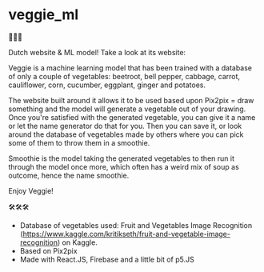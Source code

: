 # veggie_ml

🥕🥕🥕

Dutch website & ML model!
Take a look at its website: 

Veggie is a machine learning model that has been trained with a database of only a couple of vegetables: beetroot, bell pepper, cabbage, carrot, cauliflower, corn, cucumber, eggplant, ginger and potatoes.

The website built around it allows it to be used based upon Pix2pix = draw something and the model will generate a vegetable out of your drawing.
Once you're satisfied with the generated vegetable, you can give it a name or let the name generator do that for you. 
Then you can save it, or look around the database of vegetables made by others where you can pick some of them to throw them in a smoothie.

Smoothie is the model taking the generated vegetables to then run it through the model once more, which often has a weird mix of soup as outcome, hence the name smoothie.

Enjoy Veggie!

🛠🛠🛠

- Database of vegetables used: Fruit and Vegetables Image Recognition (https://www.kaggle.com/kritikseth/fruit-and-vegetable-image-recognition) on Kaggle.
- Based on Pix2pix
- Made with React.JS, Firebase and a little bit of p5.JS

